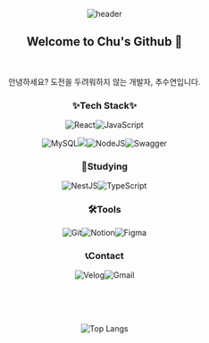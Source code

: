 <div align = center>

![header](https://capsule-render.vercel.app/api?type=wave&color=auto&height=300&section=header&text=CHU'S%20GITHUB&desc=Make%20happen.%20Shock%20everyone!&descAlignY=80&fontSize=70)

  
## Welcome to Chu's Github 👋
</br>

안녕하세요? 도전을 두려워하지 않는 개발자, 추수연입니다.
  
### ✨Tech Stack✨
![React](https://img.shields.io/badge/react-%2320232a.svg?style=for-the-badge&logo=react&logoColor=%2361DAFB)![JavaScript](https://img.shields.io/badge/javascript-%23323330.svg?style=for-the-badge&logo=javascript&logoColor=%23F7DF1E)

![MySQL](https://img.shields.io/badge/mysql-4479A1.svg?style=for-the-badge&logo=mysql&logoColor=white)<img src="https://img.shields.io/badge/springboot-6DB33F?style=for-the-badge&logo=springboot&logoColor=white">![NodeJS](https://img.shields.io/badge/node.js-6DA55F?style=for-the-badge&logo=node.js&logoColor=white)![Swagger](https://img.shields.io/badge/-Swagger-%23Clojure?style=for-the-badge&logo=swagger&logoColor=white)
</br>

### 📖Studying
![NestJS](https://img.shields.io/badge/nestjs-%23E0234E.svg?style=for-the-badge&logo=nestjs&logoColor=white)![TypeScript](https://img.shields.io/badge/typescript-%23007ACC.svg?style=for-the-badge&logo=typescript&logoColor=white)
</br>
  
### 🛠️Tools
![Git](https://img.shields.io/badge/git-%23F05033.svg?style=for-the-badge&logo=git&logoColor=white)![Notion](https://img.shields.io/badge/Notion-%23000000.svg?style=for-the-badge&logo=notion&logoColor=white)![Figma](https://img.shields.io/badge/figma-%23F24E1E.svg?style=for-the-badge&logo=figma&logoColor=white)
</br>
  
### 📞Contact
![Velog](https://img.shields.io/badge/velog-00D0B1?style=for-the-badge&logo=velog&logoColor=white)![Gmail](https://img.shields.io/badge/mail-D14836?style=for-the-badge&logo=gmail&logoColor=white) 



</br></br></br>

  
![Top Langs](https://github-readme-stats.vercel.app/api/top-langs/?username=CHUSUEYEON&layout=compact)

</div>
<!--
**CHUSUEYEON/CHUSUEYEON** is a ✨ _special_ ✨ repository because its `README.md` (this file) appears on your GitHub profile.

![Chu's GitHub stats](https://github-readme-stats.vercel.app/api?username=CHUSUEYEON&show_icons=true&theme=radical)

Here are some ideas to get you started:

- 🔭 I’m currently working on ...
- 🌱 I’m currently learning ...
- 👯 I’m looking to collaborate on ...
- 🤔 I’m looking for help with ...
- 💬 Ask me about ...
- 📫 How to reach me: ...
- 😄 Pronouns: ...
- ⚡ Fun fact: ...
-->
